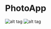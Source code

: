# PhotoApp
![alt tag](https://pp.vk.me/c604428/v604428490/1ffdb/xtrZv08o2jE.jpg) ![alt tag](https://pp.vk.me/c604428/v604428490/1ffe3/zQuzYdUyumc.jpg) 
